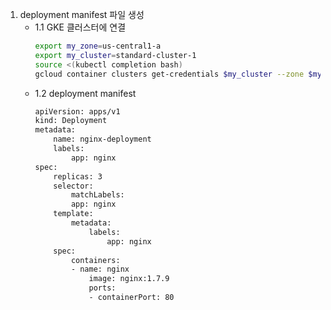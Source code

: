 1. deployment manifest 파일 생성
    - 1.1 GKE 클러스터에 연결
        ```bash
        export my_zone=us-central1-a
        export my_cluster=standard-cluster-1
        source <(kubectl completion bash)
        gcloud container clusters get-credentials $my_cluster --zone $my_zone
        ```
    - 1.2 deployment manifest
        ```bash
        apiVersion: apps/v1
        kind: Deployment
        metadata:
            name: nginx-deployment
            labels:
                app: nginx
        spec:
            replicas: 3
            selector:
                matchLabels:
                app: nginx
            template:
                metadata:
                    labels:
                        app: nginx
            spec:
                containers:
                - name: nginx
                    image: nginx:1.7.9
                    ports:
                    - containerPort: 80
        ```

